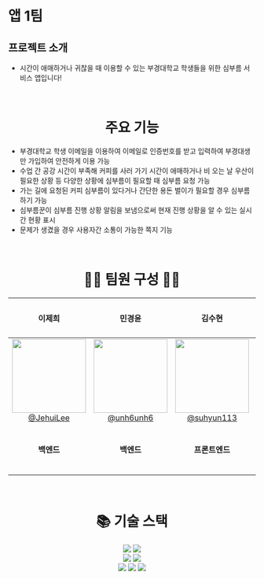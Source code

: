 # 앱 1팀

## 프로젝트 소개
- 시간이 애매하거나 귀찮을 때 이용할 수 있는 부경대학교 학생들을 위한 심부름 서비스 앱입니다!
<br>
  <div align=center><h1> 주요 기능</h1></div>
  
- 부경대학교 학생 이메일을 이용하여 이메일로 인증번호를 받고 입력하여 부경대생만 가입하여 안전하게 이용 가능
- 수업 간 공강 시간이 부족해 커피를 사러 가기 시간이 애매하거나 비 오는 날 우산이 필요한 상황 등 다양한 상황에 심부름이 필요할 때 심부름 요청 가능
- 가는 길에 요청된 커피 심부름이 있다거나 간단한 용돈 벌이가 필요할 경우 심부름 하기 가능
- 심부름꾼이 심부름 진행 상황 알림을 보냄으로써 현재 진행 상황을 알 수 있는 실시간 현황 표시
- 문제가 생겼을 경우 사용자간 소통이 가능한 쪽지 기능

<br>
</ul>

<div align=center><h1>🙋‍♂️ 팀원 구성 🙋‍♀️</h1></div>
  
| **이제희** | **민경윤** | **김수현** | **이강민** | **정다은** |
| :------: |  :------: | :------: | :------: | :------: |
| [<img src="https://avatars.githubusercontent.com/JehuiLee" height=150 width=150> <br/> @JehuiLee](https://github.com/JehuiLee) | [<img src="https://avatars.githubusercontent.com/unh6unh6" height=150 width=150> <br/> @unh6unh6](https://github.com/unh6unh6) | [<img src="https://avatars.githubusercontent.com/suhyun113" height=150 width=150> <br/> @suhyun113](https://github.com/suhyun113) | [<img src="https://avatars.githubusercontent.com/mututu17" height=150 width=150> <br/> @mututu17](https://github.com/mututu17) | [![쿼카캐](https://github.com/pknu-wap/2024-1_App1/assets/142780364/722c5729-8f0f-443f-9049-2b8e7694bab9) <br/> 정다은]() |
| **백엔드** |  **백엔드** | **프론트엔드** | **프론트엔드** | **디자이너** |

</div>

<br>

<div align=center><h1>📚 기술 스택</h1></div>

<div align=center>
  
  <img src="https://img.shields.io/badge/flutter-02569B?style=for-the-badge&logo=flutter&logoColor=white">
  <img src="https://img.shields.io/badge/spring-6DB33F?style=for-the-badge&logo=spring&logoColor=white">

  <br>

  <img src="https://img.shields.io/badge/mariaDB-003545?style=for-the-badge&logo=mariaDB&logoColor=white">
  <img src="https://img.shields.io/badge/amazonaws-232F3E?style=for-the-badge&logo=amazonaws&logoColor=white">
  <br>

  <img src="https://img.shields.io/badge/github-181717?style=for-the-badge&logo=github&logoColor=white">
  <img src="https://img.shields.io/badge/git-F05032?style=for-the-badge&logo=git&logoColor=white">
  <img src="https://img.shields.io/badge/figma-F24E1E?style=for-the-badge&logo=figma&logoColor=white">
  
  <br>
</div>
